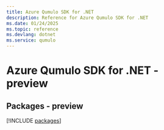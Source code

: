 ```yaml
---
title: Azure Qumulo SDK for .NET
description: Reference for Azure Qumulo SDK for .NET
ms.date: 01/24/2025
ms.topic: reference
ms.devlang: dotnet
ms.service: qumulo
---
```

# Azure Qumulo SDK for .NET - preview
## Packages - preview
[!INCLUDE [packages](qumulo-index.md)]